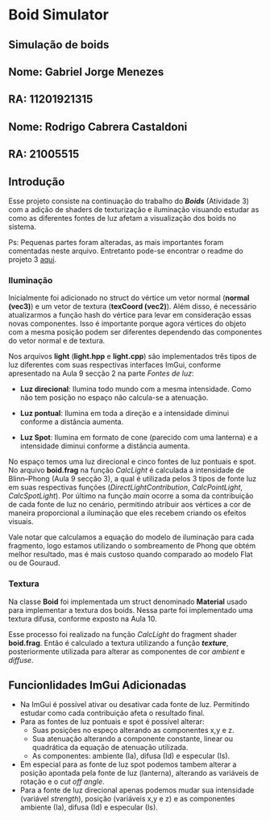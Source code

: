# Boid Simulator
## Simulação de boids

## Nome: Gabriel Jorge Menezes
## RA: 11201921315

## Nome: Rodrigo Cabrera Castaldoni
## RA: 21005515

## **Introdução**

Esse projeto consiste na continuação do trabalho do ***Boids*** (Atividade 3) com a adição de shaders de texturização e iluminação visuando estudar as como as diferentes fontes de luz afetam a visualização dos boids no sistema.

Ps: Pequenas partes foram alteradas, as mais importantes foram comentadas neste arquivo. Entretanto pode-se encontrar o readme do projeto 3 [aqui](./README_PROJETO3.md).

### **Iluminação**

Inicialmente foi adicionado no struct do vértice um vetor normal (**normal (vec3)**) e um vetor de textura (**texCoord (vec2)**). Além disso, é necessário atualizarmos a função hash do vértice para levar em consideração essas novas componentes. Isso é importante porque agora vértices do objeto com a mesma posição podem ser diferentes dependendo das componentes do vetor normal e de textura.

Nos arquivos **light** (**light.hpp** e **light.cpp**) são implementados três tipos de luz diferentes com suas respectivas interfaces ImGui, conforme apresentado na Aula 9 secção 2 na parte *Fontes de luz*:

- **Luz direcional**: Ilumina todo mundo com a mesma intensidade. Como não tem posição no espaço não calcula-se a atenuação.

- **Luz pontual**: Ilumina em toda a direção e a intensidade diminui conforme a distância aumenta. 

- **Luz Spot**: Ilumina em formato de cone (parecido com uma lanterna) e a intensidade diminui conforme a distância aumenta.

No espaço temos uma luz direcional e cinco fontes de luz pontuais e spot. No arquivo **boid.frag** na função *CalcLight* é calculada a intensidade de Blinn–Phong (Aula 9 secção 3), a qual é utilizada pelos 3 tipos de fonte luz em suas respectivas funções (*DirectLightContribution*, *CalcPointLight*, *CalcSpotLight*). Por último na função *main* ocorre a soma da contribuição de cada fonte de luz no cenário, permitindo atribuir aos vértices a cor de maneira proporcional a iluminação que eles recebem criando os efeitos visuais.

Vale notar que calculamos a equação do modelo de iluminação para cada fragmento, logo estamos utilizando o sombreamento de Phong que obtém melhor resultado, mas é mais custoso quando comparado ao modelo Flat ou de Gouraud. 

### **Textura**

Na classe **Boid** foi implementada um struct denominado **Material** usado para implementar a textura dos boids. Nessa parte foi implementado uma textura difusa, conforme exposto na Aula 10. 

Esse processo foi realizado na função *CalcLight* do fragment shader **boid.frag**. Então é calculado a textura utilizando a função ***texture***, posteriormente utilizada para alterar as componentes de cor *ambient* e *diffuse*. 

## **Funcionlidades ImGui Adicionadas**

- Na ImGui é possível ativar ou desativar cada fonte de luz. Permitindo estudar como cada contribuição afeta o resultado final.
- Para as fontes de luz pontuais e spot é possível alterar:
    - Suas posições no espeço alterando as componentes x,y e z. 
    - Sua atenuação alterando a componente constante, linear ou quadrática da equação de atenuação utilizada.
    - As componentes: ambiente (Ia), difusa (Id) e especular (Is).
- Em especial para as fonte de luz spot podemos tambem alterar a posição apontada pela fonte de luz (lanterna), alterando as variáveis de rotação e o *cut off angle*.
- Para a fonte de luz direcional apenas podemos mudar sua intensidade (variável *strength*), posição (variáveis x,y e z) e as componentes ambiente (Ia), difusa (Id) e especular (Is).
